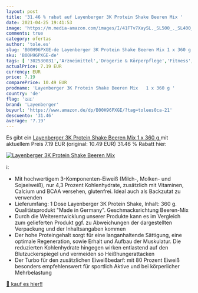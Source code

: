 ```yaml
---
layout: post
title: '31.46 % rabat auf Layenberger 3K Protein Shake Beeren Mix '
date: 2021-04-25 19:41:53
image: 'https://m.media-amazon.com/images/I/41FTv7XaySL._SL500_._SL400_.jpg'
comments: true
category: ofertas
author: 'tole.es'
slug: 'B00H96PXGE-de Layenberger 3K Protein Shake Beeren Mix 1 x 360 g'
sku: 'B00H96PXGE-de'
tags: [ '302530031','Arzneimittel','Drogerie & Körperpflege','Fitness','Mehrkomponenten Proteine','Nahrungsergänzung','Produkte','Proteinpräparate','Sportnahrung','Wellness','layenberger', ]
actualPrice: 7.19 EUR
currency: EUR
price: 7.19
comparePrice: 10.49 EUR
prodname: 'Layenberger 3K Protein Shake Beeren Mix   1 x 360 g '
country: 'de'
flag: '🇩🇪'
brand: 'Layenberger'
buyurl: 'https://www.amazon.de/dp/B00H96PXGE/?tag=tolees0ca-21'
descuento: '31.46'
average: '7.19'
---
```


Es gibt ein [Layenberger 3K Protein Shake Beeren Mix   1 x 360 g ](https://www.amazon.de/dp/B00H96PXGE/?tag=tolees0ca-21) mit aktuellem Preis 7.19 EUR (original: 10.49 EUR) 31.46 % Rabatt hier:

[![Layenberger 3K Protein Shake Beeren Mix ](https://m.media-amazon.com/images/I/41FTv7XaySL._SL500_._SL400_.jpg)](https://www.amazon.de/dp/B00H96PXGE/?tag=tolees0ca-21)

ℹ️:

- Mit hochwertigem 3-Komponenten-Eiweiß (Milch-, Molken- und Sojaeiweiß), nur 4,3 Prozent Kohlenhydrate, zusätzlich mit Vitaminen, Calcium und BCAA versehen, glutenfrei. Ideal auch als Backzutat zu verwenden
- Lieferumfang: 1 Dose Layenberger 3K Protein Shake, Inhalt: 360 g. Qualitätsprodukt "Made in Germany". Geschmacksrichtung Beeren-Mix
- Durch die Weiterentwicklung unserer Produkte kann es im Vergleich zum gelieferten Produkt ggf. zu Abweichungen der dargestellten Verpackung und der Inhaltsangaben kommen
- Der hohe Proteingehalt sorgt für eine langanhaltende Sättigung, eine optimale Regeneration, sowie Erhalt und Aufbau der Muskulatur. Die reduzierten Kohlenhydrate hingegen wirken entlastend auf den Blutzuckerspiegel und vermeiden so Heißhungerattacken
- Der Turbo für den zusätzlichen Eiweißbedarf: mit 80 Prozent Eiweiß besonders empfehlenswert für sportlich Aktive und bei körperlicher Mehrbelastung

[🛒 kauf es hier!!](https://www.amazon.de/dp/B00H96PXGE/?tag=tolees0ca-21)
